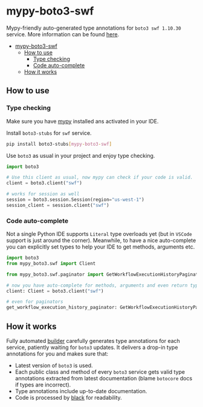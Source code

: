 # mypy-boto3-swf

Mypy-friendly auto-generated type annotations for `boto3 swf 1.10.30` service.
More information can be found [here](https://github.com/vemel/mypy_boto3).

- [mypy-boto3-swf](#mypy-boto3-swf)
  - [How to use](#how-to-use)
    - [Type checking](#type-checking)
    - [Code auto-complete](#code-auto-complete)
  - [How it works](#how-it-works)

## How to use

### Type checking

Make sure you have [mypy](https://github.com/python/mypy) installed ans activated in your IDE.

Install `boto3-stubs` for `swf` service.

```bash
pip install boto3-stubs[mypy-boto3-swf]
```

Use `boto3` as usual in your project and enjoy type checking.

```python
import boto3

# Use this client as usual, now mypy can check if your code is valid.
client = boto3.client("swf")

# works for session as well
session = boto3.session.Session(region="us-west-1")
session_client = session.client("swf")

```

### Code auto-complete

Not a single Python IDE supports `Literal` type overloads yet (but in `VSCode` support is just around the corner).
Meanwhile, to have a nice auto-complete you can explicitly set types to help your IDE to get methods, arguments etc.

```python
import boto3
from mypy_boto3.swf import Client

from mypy_boto3.swf.paginator import GetWorkflowExecutionHistoryPaginator

# now you have auto-complete for methods, arguments and even return types
client: Client = boto3.client("swf")

# even for paginators
get_workflow_execution_history_paginator: GetWorkflowExecutionHistoryPaginator = client.get_paginator("get_workflow_execution_history")
```

## How it works

Fully automated [builder](https://github.com/vemel/mypy_boto3) carefully generates
type annotations for each service, patiently waiting for `boto3` updates. It delivers
a drop-in type annotations for you and makes sure that:

- Latest version of `boto3` is used.
- Each public class and method of every `boto3` service gets valid type annotations
  extracted from latest documentation (blame `botocore` docs if types are incorrect).
- Type annotations include up-to-date documentation.
- Code is processed by [black](https://github.com/psf/black) for readability.